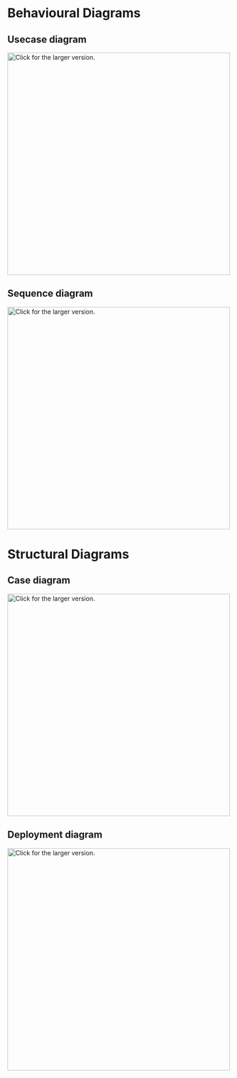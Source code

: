 # Behavioural Diagrams
 ## Usecase diagram
   
<a href="https://drive.google.com/uc?export=view&id=1nc4JkNCjPM8torPIh6AujXO21To5B2XX"><img src="https://drive.google.com/uc?export=view&id=1nc4JkNCjPM8torPIh6AujXO21To5B2XX" style="width: 500px; max-width: 100%; height: auto" title="Click for the larger version." /></a>

 ## Sequence diagram
 <a href="https://drive.google.com/uc?export=view&id=16QjXEXdBx_HBlDufjMFCkugAQQcQEkhb
"><img src="https://drive.google.com/uc?export=view&id=16QjXEXdBx_HBlDufjMFCkugAQQcQEkhb" style="width: 500px; max-width: 100%; height: auto" title="Click for the larger version." /></a>
 
# Structural Diagrams
 ## Case diagram
 <a href="https://drive.google.com/uc?export=view&id=1BUE8xxK2wwggMRrkBjtAOC8a0167PwpX"><img src="https://drive.google.com/uc?export=view&id=1BUE8xxK2wwggMRrkBjtAOC8a0167PwpX" style="width: 500px; max-width: 100%; height: auto" title="Click for the larger version." /></a>
 
 ## Deployment diagram
 
 <a href="https://drive.google.com/uc?export=view&id=1AAXAPpLJrdue-8GX_FtTvW9734-Z4aQf"><img src="https://drive.google.com/uc?export=view&id=1AAXAPpLJrdue-8GX_FtTvW9734-Z4aQf" style="width: 500px; max-width: 100%; height: auto" title="Click for the larger version." /></a>
 
  
